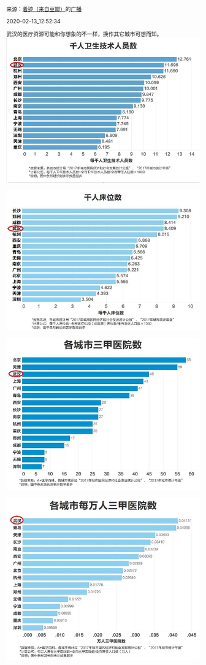 来源：[着迹（来自豆瓣）](https://www.douban.com/people/60935275/)的[广播](https://www.douban.com/people/60935275/status/2808146806/)


2020-02-13_12:52:34


武汉的医疗资源可能和你想象的不一样，换作其它城市可想而知。
![](./pic/2020-02-13_12:52:34-着迹的广播1.jpg)  

![](./pic/2020-02-13_12:52:34-着迹的广播2.jpg)  

![](./pic/2020-02-13_12:52:34-着迹的广播3.jpg)  

![](./pic/2020-02-13_12:52:34-着迹的广播4.jpg)  

